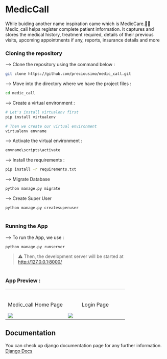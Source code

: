 # MedicCall
While buiding another name inspiration came which is MedicCare.🙂🙃
Medic_call helps register complete patient information. It captures and stores the medical history, treatment required, details of their previous visits, upcoming appointments if any, reports, insurance details and more

### Cloning the repository

--> Clone the repository using the command below :
```bash
git clone https://github.com/preciousimo/medic_call.git

```

--> Move into the directory where we have the project files : 
```bash
cd medic_call

```

--> Create a virtual environment :
```bash
# Let's install virtualenv first
pip install virtualenv

# Then we create our virtual environment
virtualenv envname

```

--> Activate the virtual environment :
```bash
envname\scripts\activate

```

--> Install the requirements :
```bash
pip install -r requirements.txt

```

--> Migrate Database
```bash
python manage.py migrate

```

--> Create Super User
```bash
python manage.py createsuperuser

```

#

### Running the App

--> To run the App, we use :
```bash
python manage.py runserver

```

> ⚠ Then, the development server will be started at http://127.0.0.1:8000/

#

### App Preview :

<table width="100%"> 
<tr>
<td width="50%">      
&nbsp; 
<br>
<p align="center">
  Medic_call Home Page
</p>
<img src="https://user-images.githubusercontent.com/47305153/186616021-de65d4d5-29b7-40db-b95f-ef7914329e2d.PNG">
</td> 
<td width="50%">
<br>
<p align="center">
  Login Page
</p>
<img src="https://user-images.githubusercontent.com/47305153/186616038-145e5e32-965c-4125-a168-cd62521a324f.PNG">  
</td>
</table>


## Documentation
You can check up django documentation page for any further information.
[Django Docs](https://docs.djangoproject.com/en/4.0/)
